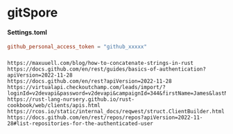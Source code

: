 # gitSpore

#### Settings.toml
```toml
github_personal_access_token = "github_xxxxx"
```

###
    https://maxuuell.com/blog/how-to-concatenate-strings-in-rust
    https://docs.github.com/en/rest/guides/basics-of-authentication?apiVersion=2022-11-28
    https://docs.github.com/en/rest?apiVersion=2022-11-28
    https://virtualapi.checkoutchamp.com/leads/import/?loginId=v2devapi&password=v2devapi&campaignId=344&firstName=James&lastName=Koonts&emailAddress=test@me.com
    https://rust-lang-nursery.github.io/rust-cookbook/web/clients/apis.html
    https://rcos.io/static/internal_docs/reqwest/struct.ClientBuilder.html
    https://docs.github.com/en/rest/repos/repos?apiVersion=2022-11-28#list-repositories-for-the-authenticated-user
